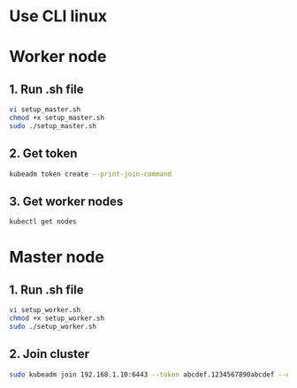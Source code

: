 # Use CLI linux

# Worker node

## 1. Run .sh file
```sh
vi setup_master.sh
chmod +x setup_master.sh
sudo ./setup_master.sh
```

## 2. Get token
```sh
kubeadm token create --print-join-command
```

## 3. Get worker nodes
```sh
kubectl get nodes
```
# Master node

## 1. Run .sh file
```sh
vi setup_worker.sh
chmod +x setup_worker.sh
sudo ./setup_worker.sh
```
## 2. Join cluster
```sh
sudo kubeadm join 192.168.1.10:6443 --token abcdef.1234567890abcdef --discovery-token-ca-cert-hash sha256:xxxxxxxx

```